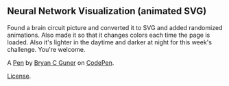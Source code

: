 ## Neural Network Visualization (animated SVG)

Found a brain circuit picture and converted it to SVG and added randomized animations. Also made it so that it changes colors each time the page is loaded. Also it's lighter in the daytime and darker at night for this week's challenge. You're welcome.

A [Pen](https://codepen.io/bgoonz/pen/MWmQjYJ) by [Bryan C Guner](https://codepen.io/bgoonz) on [CodePen](https://codepen.io).

[License](https://codepen.io/license/pen/MWmQjYJ).
